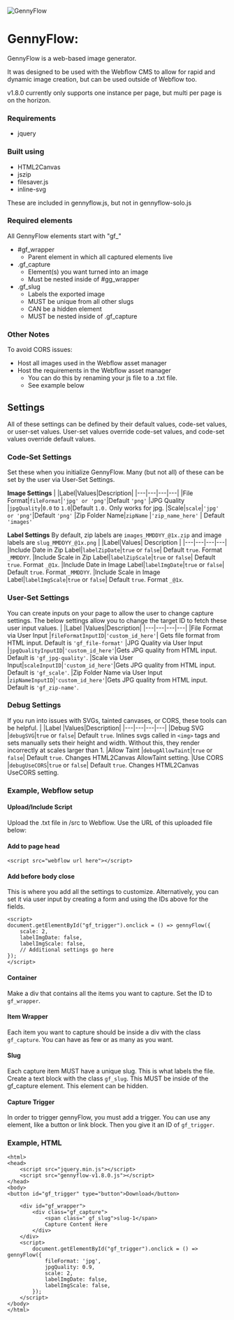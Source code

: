 ![GennyFlow](https://uploads-ssl.webflow.com/635d10016c0ae0f8c2546b8f/635d1e766c5db6e08eda2ee3_github.png)

# GennyFlow:
GennyFlow is a web-based image generator.

It was designed to be used with the Webflow CMS to allow for rapid and dynamic image creation, but can be used outside of Webflow too.

v1.8.0 currently only supports one instance per page, but multi per page is on the horizon.

### Requirements
 - jquery

### Built using
 - HTML2Canvas
 - jszip
 - filesaver.js
 - inline-svg
 
These are included in gennyflow.js, but not in gennyflow-solo.js

### Required elements
All GennyFlow elements start with "gf_"
 - #gf_wrapper
	 - Parent element in which all captured elements live
 - .gf_capture
	 - Element(s) you want turned into an image
	 - Must be nested inside of #gg_wrapper
 - .gf_slug
	 - Labels the exported image
	 - MUST be unique from all other slugs
	 - CAN be a hidden element
	 - MUST be nested inside of .gf_capture

### Other Notes
To avoid CORS issues:
 - Host all images used in the Webflow asset manager
 - Host the requirements in the Webflow asset manager
	 - You can do this by renaming your js file to a .txt file.
	 - See example below

## Settings
All of these settings can be defined by their default values, code-set values, or user-set values. User-set values override code-set values, and code-set values override default values. 

### Code-Set Settings
Set these when you initialize GennyFlow. Many (but not all) of these can be set by the user via User-Set Settings.

**Image Settings**
|   |Label|Values|Description| 
|---|---|---|---|
|File Format|`fileFormat`|`'jpg' or 'png'`|Default `'png'`
|JPG Quality |`jpgQuality`|`0.0` to `1.0`|Default `1.0.` Only works for jpg.
|Scale|`scale`|`'jpg' or 'png'`|Default `'png'`
|Zip Folder Name|`zipName`        |`'zip_name_here'`          | Default `'images'`

**Label Settings** 
By default, zip labels are `images_MMDDYY_@1x.zip` and image labels are `slug_MMDDYY_@1x.png`
|   |Label|Values| Description | 
|---|---|---|---|
|Include Date in Zip Label|`labelZipDate`|`true` or `false`| Default `true`. Format `_MMDDYY`.
|Include Scale in Zip Label|`labelZipScale`|`true` or `false`| Default `true`. Format `_@1x`.
|Include Date in Image Label|`labelImgDate`|`true` or `false`| Default `true`. Format `_MMDDYY`.
|Include Scale in Image Label|`labelImgScale`|`true` or `false`| Default `true`. Format `_@1x`.


### User-Set Settings
You can create inputs on your page to allow the user to change capture settings. The below settings allow you to change the target ID to fetch these user input values. 
|   |Label |Values|Description| 
|---|---|---|---|
|File Format via User Input	|`fileFormatInputID`|`'custom_id_here'`| Gets file format from HTML input. Default is `'gf_file-format'`
|JPG Quality via User Input	|`jpgQualityInputID`|`'custom_id_here'`|Gets JPG quality from HTML input. Default is `'gf_jpg-quality'`. 
|Scale via User Input|`scaleInputID`|`'custom_id_here'`|Gets JPG quality from HTML input. Default is `'gf_scale'`. 
|Zip Folder Name via User Input	|`zipNameInputID`|`'custom_id_here'`|Gets JPG quality from HTML input. Default is `'gf_zip-name'`. 

### Debug Settings
If you run into issues with SVGs, tainted canvases, or CORS, these tools can be helpful.
|   |Label |Values|Description| 
|---|---|---|---|
|Debug SVG	|`debugSVG`|`true` or `false`| Default `true`. Inlines svgs called in `<img>` tags and sets manually sets their height and width. Without this, they render incorrectly at scales larger than 1. 
|Allow Taint	|`debugAllowTaint`|`true` or `false`| Default `true`. Changes HTML2Canvas AllowTaint setting.
|Use CORS	|`debugUseCORS`|`true` or `false`| Default `true`. Changes HTML2Canvas UseCORS setting.

### Example, Webflow setup
#### Upload/Include Script
Upload the .txt file in /src to Webflow. Use the URL of this uploaded file below:

#### Add to page head
```
<script src="webflow url here"></script>
```

#### Add before body close
This is where you add all the settings to customize. Alternatively, you can set it via user input by creating a form and using the IDs above for the fields.
```
<script>
document.getElementById("gf_trigger").onclick = () => gennyFlow({
    scale: 2,
    labelImgDate: false, 
    labelImgScale: false,
    // Additional settings go here
});
</script>
```

#### Container
Make a div that contains all the items you want to capture. Set the ID to ```gf_wrapper```.

#### Item Wrapper
Each item you want to capture should be inside a div with the class ```gf_capture```. 
You can have as few or as many as you want.

#### Slug
Each capture item MUST have a unique slug. This is what labels the file. Create a text block with the class ```gf_slug```. 
This MUST be inside of the gf_capture element.
This element can be hidden.

#### Capture Trigger
In order to trigger gennyFlow, you must add a trigger. 
You can use any element, like a button or link block. Then you give it an ID of ```gf_trigger```.


### Example, HTML
```
<html>
<head>
    <script src="jquery.min.js"></script>
    <script src="gennyflow-v1.8.0.js"></script>
</head>
<body>
<button id="gf_trigger" type="button">Download</button>

    <div id="gf_wrapper">
        <div class="gf_capture">
            <span class=" gf_slug">slug-1</span>
            Capture Content Here
        </div>
    </div>
    <script>
        document.getElementById("gf_trigger").onclick = () => gennyFlow({
            fileFormat: 'jpg',
            jpgQuality: 0.9,
            scale: 2,
            labelImgDate: false, 
            labelImgScale: false,
        });
    </script>
</body>
</html>
```
